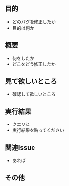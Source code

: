 ## 目的
- どのバグを修正したか
- 目的は何か

## 概要
- 何をしたか
- どこをどう修正したか

## 見て欲しいところ
- 確認して欲しいところ

## 実行結果
- クエリと
- 実行結果を貼ってください

## 関連Issue
- あれば

## その他
